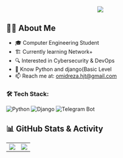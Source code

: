 <h1 align="center">
       <img src="https://readme-typing-svg.herokuapp.com/?font=Fira+Code&pause=1000&color=blue&width=435&lines=Hi+there%2C+I'm+OmidReza+👋" />
</h1>

## 👨‍💻 About Me  
- 🎓 Computer Engineering Student
- 🏗️ Currently learning Network+
- 🔍 Interested in Cybersecurity & DevOps
- 🐍 Know Python and django(Basic Level
- 📫 Reach me at: omidreza.hjt@gmail.com


### 🛠️ Tech Stack:
![Python](https://img.shields.io/badge/Python-3776AB?style=for-the-badge&logo=python&logoColor=white)
![Django](https://img.shields.io/badge/Django-092E20?style=for-the-badge&logo=django&logoColor=white)
![Telegram Bot](https://img.shields.io/badge/telegram%20bot-2CA5E0?style=for-the-badge&logo=telegram&logoColor=white)

## 📊 GitHub Stats & Activity  
<table>
  <tr>
    <td>
      <img src="https://github-readme-stats.vercel.app/api?username=OmidRezaHjT&show_icons=true&theme=dark" />
    </td>
    <td>
      <img src="https://github-readme-activity-graph.vercel.app/graph?username=OmidRezaHjT&theme=react-dark" />
    </td>
  </tr>
</table>
